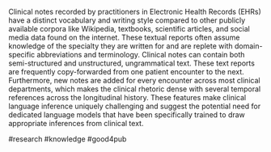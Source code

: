 Clinical notes recorded by practitioners in Electronic Health Records (EHRs) have a distinct vocabulary and writing style compared to other publicly available corpora like Wikipedia, textbooks, scientific articles, and social media data found on the internet. These textual reports often assume knowledge of the specialty they are written for and are replete with domain-specific abbreviations and terminology. 
Clinical notes can contain both semi-structured and unstructured, ungrammatical text. These text reports are frequently copy-forwarded from one patient encounter
to the next. Furthermore, new notes are added for every encounter across most clinical departments, which makes the clinical rhetoric dense with several temporal references across the longitudinal history. 
These features make clinical language inference uniquely challenging and suggest the potential need for dedicated language models that have been specifically trained to draw appropriate inferences from clinical text.

#research  #knowledge  #good4pub 
